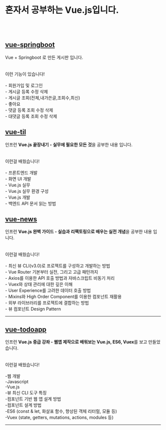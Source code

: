 <h1>혼자서 공부하는 Vue.js입니다.</h1><br><br>

<h2><a href="https://github.com/LEEYOSEPH/Vue-Study/tree/master/vue-springboot">vue-springboot</a></h2>
<span>Vue + Springboot 로 만든 게시판 입니다.</span><br><br><br>
<span>이런 기능이 있습니다!</span><br>
<span>
    <br>
     - 회원가입 및 로그인<br>
     - 게시글 등록 수정 삭제<br>
     - 게시글 조회(전체,내가쓴글,조회수,최신)<br>
     - 좋아요<br>
     - 댓글 등록 조회 수정 삭제<br>
     - 대댓글 등록 조회 수정 삭제<br>
</span>
<h2><a href="https://github.com/LEEYOSEPH/Vue-Study/tree/master/vue-til/vue-til">vue-til</a></h2>
<span>인프런 <strong>Vue.js 끝장내기 - 실무에 필요한 모든 것</strong>을 공부한 내용 입니다. </span><br><br><br>
<span>이런걸 배웠습니다!</span><br>
<span>
    <br>
     - 프론트엔드 개발<br>
     - 화면 UI 개발<br>
     - Vue.js 실무<br>
     - Vue.js 실무 환경 구성<br>
     - Vue.js 개발<br>
     - 백엔드 API 문서 읽는 방법<br>
</span>
<h2><a href="https://github.com/LEEYOSEPH/Vue-Study/tree/master/vue-news">vue-news</a></h2>
<span>인프런 <strong>Vue.js 완벽 가이드 - 실습과 리팩토링으로 배우는 실전 개념</strong>을 공부한 내용 입니다. </span><br><br><br>
<span>이런걸 배웠습니다!</span><br>
<span>
    <br>
     - 최신 뷰 CLI(v3.0)로 프로젝트를 구성하고 개발하는 방법<br>
     - Vue Router 기본부터 실전, 그리고 고급 패턴까지<br>
     - Axios를 이용한 API 호출 방법과 자바스크립트 비동기 처리<br>
     - Vuex와 상태 관리에 대한 깊은 이해<br>
     - User Experience를 고려한 데이터 호출 방법<br>
     - Mixins와 High Order Component를 이용한 컴포넌트 재활용<br>
     - 외부 라이브러리를 프로젝트에 결합하는 방법<br>
     - 뷰 컴포넌트 Design Pattern<br>
</span>
<hr>
<h2><a href="https://github.com/LEEYOSEPH/Vue-Study/tree/master/vue-todoapp">vue-todoapp</a></h2>
<span>인프런 <strong>Vue.js 중급 강좌 - 웹앱 제작으로 배워보는 Vue.js, ES6, Vuex</strong>를 보고 만들었습니다. </span><br><br><br>
<span>이런걸 배웠습니다!</span><br>
<span>
    <br>
     -웹 개발<br>
     -Javascript<br>
     -Vue.js<br>
     -뷰 최신 CLI 도구 특징<br>
     -컴포넌트 기반 웹 앱 설계 방법<br>
     -컴포넌트 설계 방법<br>
     -ES6 (const & let, 화살표 함수, 향상된 객체 리터럴, 모듈 등)<br>
     -Vuex (state, getters, mutations, actions, modules 등)<br>
</span>
<hr>
